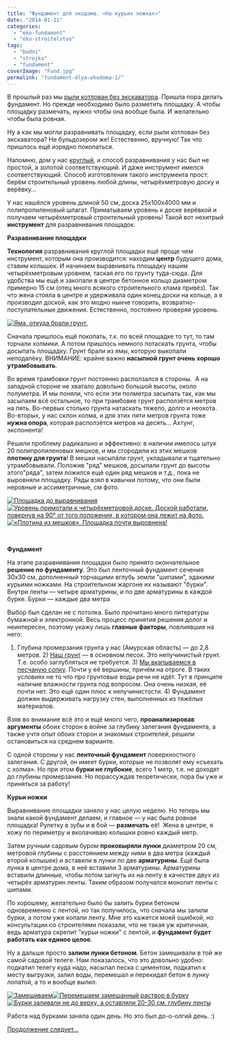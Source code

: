 ```yaml
---
title: "Фундамент для экодома. «На курьих ножках»"
date: "2014-01-21"
categories: 
  - "eko-fundament"
  - "eko-stroitelstvo"
tags: 
  - "budni"
  - "strojka"
  - "fundament"
coverImage: "Fund.jpg"
permalink: "fundament-dlya-ekodoma-1/"
---
```


В прошлый раз мы [рыли котлован без экскаватора](http://svobodaiznutri.ru/?p=21). Пришла пора делать фундамент. Но прежде необходимо было разметить площадку. А чтобы площадку размечать, нужно чтобы она вообще была. И желательно чтобы была ровная.

Ну а как мы могли разравнивать площадку, если рыли котлован без экскаватора? Не бульдозером же! Естественно, вручную! Так что пришлось ещё изрядно покопаться.

Напомню, дом у нас [круглый](http://svobodaiznutri.ru/?p=33), и способ разравнивания у нас был не простой, а золотой соответствующий. И даже инструмент имелся соответствующий. Способ изготовления такого инструмента прост: берём строительный уровень любой длины, четырёхметровую доску и верёвку...

У нас нашёлся уровень длиной 50 см, доска 25х100х4000 мм и полипропиленовый шпагат. Приматываем уровень к доске верёвкой и получаем четырёхметровый строительный уровень! Такой вот нехитрый **инструмент** для разравнивания площадок.

**Разравнивание площадки**

**Технология** разравнивания круглой площадки ещё проще чем инструмент, которым она производится: находим **центр** будущего дома, ставим колышек. И начинаем выравнивать площадку нашим четырёхметровым уровнем, таская его по грунту туда-сюда. Для удобства мы ещё и закопали в центре бетонное кольцо диаметром примерно 15 см (отец много всякого строительного хлама привёз). Так что жена стояла в центре и удерживала один конец доски на кольце, а я производил доской, как это модно нынче говорить, возвратно-поступательные движения. Естественно, постоянно проверяя уровень.

[![](images/IMG_20130725_192843.jpg "Яма, откуда брали грунт.")](http://svobodaiznutri.ru/wp-content/uploads/2014/01/IMG_20130725_192843.jpg "Яма, откуда брали грунт.")

Сначала пришлось ещё покопать, т.к. по всей площадке то тут, то там торчали холмики. А потом пришлось немного потаскать грунта, чтобы досыпать площадку. Грунт брали из ямы, которую выкопали неподалёку. ВНИМАНИЕ: крайне важно **насыпной** **грунт очень хорошо утрамбовывать**.

Во время трамбовки грунт постоянно расползался в стороны.  А на западной стороне не хватало довольно большой высоты, около полуметра. И мы поняли, что если эти полметра засыпать так, как мы засыпаем всё остальное, то при трамбовке грунт расползётся метров на пять. Во-первых столько грунта натаскать тяжело, долго и неохота. Во-вторых, у нас склон холма, и для этих пяти метров грунта тоже **нужна опора**, которая расползётся метров на десять... Ахтунг, экспонента!

Решили проблему радикально и эффективно: в наличии имелось штук 20 полипропиленовых мешков, и мы сгородили из этих мешков **плотину для грунта**! В мешки насыпáли грунт, укладывали и тщательно утрамбовывали. Положив "ряд" мешков, досыпали грунт до высоты этого"ряда", затем ложился ещё один ряд мешков и т.д., пока не выровняли площадку. Ряды взял в кавычки потому, что они были неровные и ассиметричные, см фото.

[![](images/IMG_20130722_185547.jpg "Площадка до выравнивания")](http://svobodaiznutri.ru/wp-content/uploads/2014/01/IMG_20130722_185547.jpg "Площадка до выравнивания")[![](images/IMG_20130730_202531.jpg "Уровень примотали к четырёхметровой доске. Доской работали, повернув на 90° от того положения, в котором она лежит на фото.")](http://svobodaiznutri.ru/wp-content/uploads/2014/01/IMG_20130730_202531.jpg "Уровень примотали к четырёхметровой доске. Доской работали, повернув на 90° от того положения, в котором она лежит на фото.")[![](images/IMG_20130725_192949.jpg "«Плотина из мешков». Площадка почти выровнена!")](http://svobodaiznutri.ru/wp-content/uploads/2014/03/IMG_20130725_192949.jpg "«Плотина из мешков». Площадка почти выровнена!")

 

**Фундамент**

На этапе разравнивания площадки было принято окончательное **решение по фундаменту**. Это был ленточный фундамент сечения 30х30 см, дополненный торчащими вглубь земли "шипами", эдакими курьими ножками. На строительном жаргоне их называют "бурки". Внутри ленты — четыре арматурины, и по две арматурины в каждой бурке. Бурки — каждые два метра

Выбор был сделан не с потолка. Было прочитано много литературы бумажной и электронной. Весь процесс принятия решения долог и неинтересен, поэтому укажу лишь **главные факторы**, повлиявшие на него:

1) Глубина промерзания грунта у нас (Амурская область) — до 2,8 метров. 2) [Наш грунт](http://svobodaiznutri.ru/?p=21) — в основном песок. Это непучинистый грунт. Т.е. особо заглубляться не требуется. 3) [Мы вкапываемся в песчаную сопку](http://svobodaiznutri.ru/?p=32). Почти у её вершины, причём на отроге. В таких условиях не то что про грунтовые воды речи не идёт. Тут в принципе наличие влажности грунта под вопросом. Она очень низкая, её почти нет. Это ещё один плюс к непучинистости. 4) Фундамент должен выдерживать нагрузку стен, выполненных из тяжёлых материалов.

Взяв во внимание всё это и ещё много чего, **проанализировав аргументы** обоих сторон в войне за глубину залегания фундамента, а также учтя опыт обоих сторон и знакомых строителей, решили остановиться на среднем варианте.

С одной стороны у нас **ленточный фундамент** поверхностного залегания. С другой, он имеет бурки, которые не позволят ему «съехать с холма». Но при этом **бурки не глубокие**, всего 1 метр, т.е. не доходят до глубины промерзания. Но порассуждав теоретически, пора бы уже и приняться за работу!

**Курьи ножки**

Выравнивание площадки заняло у нас целую неделю. Но теперь мы знали какой фундамент делаем, и главное — у нас была ровная площадка! Рулетку в зубы и в бой — **размечать** её!  Жена в центре, я хожу по периметру и вколачиваю колышки ровно каждый метр.

Затем ручным садовым буром **проковыряли лунки** диаметром 20 см, метровой глубины с расстоянием между ними в два метра (каждый второй колышек) и вставили в лунки по две **арматурины**. Ещё была лунка в центре дома, в неё вставили 3 арматурины. Арматурины вставили длинные, чтобы потом загнуть их на ленту в качестве двух из четырёх арматурин ленты. Таким образом получался монолит ленты с шипами.

По хорошему, желательно было бы залить бурки бетоном одновременно с лентой, но так получилось, что сначала мы залили бурки, а потом уже копали ленту. Мне это кажется моей ошибкой, но консультации со строителями показали, что не такая уж критичная, ведь арматура скрепит "курьи ножки" с лентой, и **фундамент будет работать как единое целое**.

Ну а дальше просто **залили лунки бетоном**. Бетон замешивали в той же самой садовой телеге. Нам показалось, что это довольно удобно: подкатил телегу куда надо, насыпал песка с цементом, подкатил к месту выгрузки, залил воды, перемешал и перекидал бетон в лунку лопатой, а то и вообще вылил.

[![](images/IMG_20130731_210310.jpg "Замешиваем")](http://svobodaiznutri.ru/wp-content/uploads/2014/01/IMG_20130731_210310.jpg "Замешиваем")[![](images/IMG_20130731_210339.jpg "Перемещаем замешанный раствор в бурку")](http://svobodaiznutri.ru/wp-content/uploads/2014/01/IMG_20130731_210339.jpg "Перемещаем замешанный раствор в бурку")[![](images/IMG_20130731_210350.jpg "Бурки заливали не до верху, а оставляли 20-30 см, глубину ленты")](http://svobodaiznutri.ru/wp-content/uploads/2014/01/IMG_20130731_210350.jpg "Бурки заливали не до верху, а оставляли 20-30 см, глубину ленты")

Работа над бурками заняла один день. Но это был до-о-олгий день. :)

[Продолжение следует...](http://svobodaiznutri.ru/?p=19)
